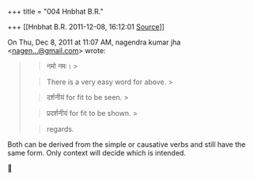 +++
title = "004 Hnbhat B.R."

+++
[[Hnbhat B.R.	2011-12-08, 16:12:01 [Source](https://groups.google.com/g/samskrita/c/dNW1oUuZ68s)]]



On Thu, Dec 8, 2011 at 11:07 AM, nagendra kumar jha \<[nagen...@gmail.com]()\> wrote:  

> 
> > नमो नमः। >
> 
> > 
> > There is a very easy word for above. >
> 
> > 
> > दर्शनीयं for fit to be seen. >
> 
> > 
> > प्रदर्शनीयं for fit to be shown. >
> 
> > 
> > regards.  
>   
> > 

  

Both can be derived from the simple or causative verbs and still have the same form. Only context will decide which is intended.





